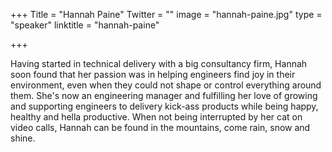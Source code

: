+++
Title = "Hannah Paine"
Twitter = ""
image = "hannah-paine.jpg"
type = "speaker"
linktitle = "hannah-paine"

+++

Having started in technical delivery with a big consultancy firm, Hannah soon found that her passion was in helping engineers find joy in their environment, even when they could not shape or control everything around them. She's now an engineering manager and fulfilling her love of growing and supporting engineers to delivery kick-ass products while being happy, healthy and hella productive. When not being interrupted by her cat on video calls, Hannah can be found in the mountains, come rain, snow and shine.
